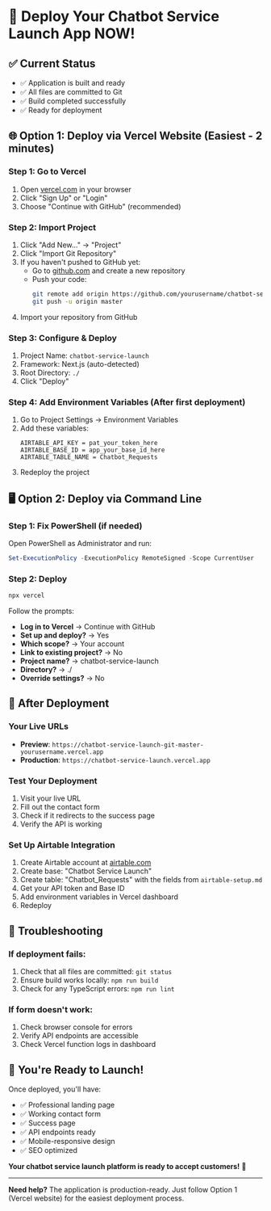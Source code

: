# 🚀 Deploy Your Chatbot Service Launch App NOW!

## ✅ Current Status
- ✅ Application is built and ready
- ✅ All files are committed to Git
- ✅ Build completed successfully
- ✅ Ready for deployment

## 🌐 Option 1: Deploy via Vercel Website (Easiest - 2 minutes)

### Step 1: Go to Vercel
1. Open [vercel.com](https://vercel.com) in your browser
2. Click "Sign Up" or "Login"
3. Choose "Continue with GitHub" (recommended)

### Step 2: Import Project
1. Click "Add New..." → "Project"
2. Click "Import Git Repository"
3. If you haven't pushed to GitHub yet:
   - Go to [github.com](https://github.com) and create a new repository
   - Push your code: 
     ```bash
     git remote add origin https://github.com/yourusername/chatbot-service-launch.git
     git push -u origin master
     ```
4. Import your repository from GitHub

### Step 3: Configure & Deploy
1. Project Name: `chatbot-service-launch`
2. Framework: Next.js (auto-detected)
3. Root Directory: `./`
4. Click "Deploy"

### Step 4: Add Environment Variables (After first deployment)
1. Go to Project Settings → Environment Variables
2. Add these variables:
   ```
   AIRTABLE_API_KEY = pat_your_token_here
   AIRTABLE_BASE_ID = app_your_base_id_here
   AIRTABLE_TABLE_NAME = Chatbot_Requests
   ```
3. Redeploy the project

## 🖥️ Option 2: Deploy via Command Line

### Step 1: Fix PowerShell (if needed)
Open PowerShell as Administrator and run:
```powershell
Set-ExecutionPolicy -ExecutionPolicy RemoteSigned -Scope CurrentUser
```

### Step 2: Deploy
```bash
npx vercel
```

Follow the prompts:
- **Log in to Vercel** → Continue with GitHub
- **Set up and deploy?** → Yes
- **Which scope?** → Your account
- **Link to existing project?** → No
- **Project name?** → chatbot-service-launch
- **Directory?** → ./
- **Override settings?** → No

## 🎯 After Deployment

### Your Live URLs
- **Preview**: `https://chatbot-service-launch-git-master-yourusername.vercel.app`
- **Production**: `https://chatbot-service-launch.vercel.app`

### Test Your Deployment
1. Visit your live URL
2. Fill out the contact form
3. Check if it redirects to the success page
4. Verify the API is working

### Set Up Airtable Integration
1. Create Airtable account at [airtable.com](https://airtable.com)
2. Create base: "Chatbot Service Launch"
3. Create table: "Chatbot_Requests" with the fields from `airtable-setup.md`
4. Get your API token and Base ID
5. Add environment variables in Vercel dashboard
6. Redeploy

## 🔧 Troubleshooting

### If deployment fails:
1. Check that all files are committed: `git status`
2. Ensure build works locally: `npm run build`
3. Check for any TypeScript errors: `npm run lint`

### If form doesn't work:
1. Check browser console for errors
2. Verify API endpoints are accessible
3. Check Vercel function logs in dashboard

## 🎉 You're Ready to Launch!

Once deployed, you'll have:
- ✅ Professional landing page
- ✅ Working contact form
- ✅ Success page
- ✅ API endpoints ready
- ✅ Mobile-responsive design
- ✅ SEO optimized

**Your chatbot service launch platform is ready to accept customers!** 🚀

---

**Need help?** The application is production-ready. Just follow Option 1 (Vercel website) for the easiest deployment process.
